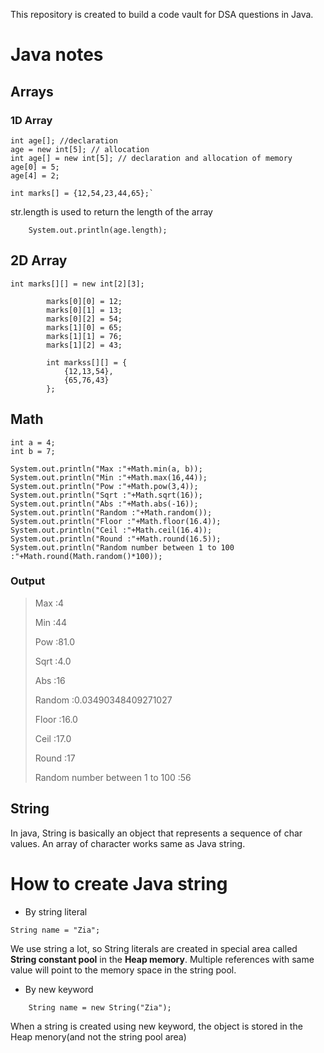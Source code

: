 This repository is created to build a code vault for DSA questions in Java.

# Java notes
## Arrays

### 1D Array         
    int age[]; //declaration
    age = new int[5]; // allocation
    int age[] = new int[5]; // declaration and allocation of memory
    age[0] = 5;
    age[4] = 2;

    int marks[] = {12,54,23,44,65};`

str.length is used to return the length of the array

        System.out.println(age.length);

## 2D Array

```
int marks[][] = new int[2][3];

        marks[0][0] = 12;
        marks[0][1] = 13;
        marks[0][2] = 54;
        marks[1][0] = 65;
        marks[1][1] = 76;
        marks[1][2] = 43;

        int markss[][] = {
            {12,13,54},
            {65,76,43}
        };

```

## Math


    int a = 4;
    int b = 7;    

    System.out.println("Max :"+Math.min(a, b));
    System.out.println("Min :"+Math.max(16,44));
    System.out.println("Pow :"+Math.pow(3,4));
    System.out.println("Sqrt :"+Math.sqrt(16));
    System.out.println("Abs :"+Math.abs(-16));
    System.out.println("Random :"+Math.random());
    System.out.println("Floor :"+Math.floor(16.4));
    System.out.println("Ceil :"+Math.ceil(16.4));
    System.out.println("Round :"+Math.round(16.5));
    System.out.println("Random number between 1 to 100 :"+Math.round(Math.random()*100));


### Output

>
>Max :4
>
>Min :44
>
>Pow :81.0
>
>Sqrt :4.0
>
>Abs :16
>
>Random :0.03490348409271027
>
>Floor :16.0
>
>Ceil :17.0
>
>Round :17
>
>Random number between 1 to 100 :56
>

## String

In java, String is basically an object that represents a sequence of char values. An array of character works same as Java string.

# How to create Java string

- By string literal

`String name = "Zia";`

We use string a lot, so String literals are created in special area called **String constant pool** in the **Heap memory**. Multiple references with same value will point to the memory space in the string pool.


 - By new keyword

 `    String name = new String("Zia");`

When a string is created using new keyword, the object is stored in the Heap menory(and not the string pool area)



